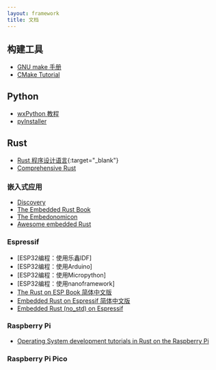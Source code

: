 ```yaml
---
layout: framework
title: 文档
---
```


## 构建工具

* [GNU make 手册](/doc/make/index.html)
* [CMake Tutorial](doc/cmake/index.html)

## Python

* [wxPython 教程](/doc/wxpython/index.html)
* [pyInstaller](/doc/pyinstaller/index.html)

## Rust

* [Rust 程序设计语言](https://kaisery.github.io/trpl-zh-cn/){:target="_blank"}
* [Comprehensive Rust](https://google.github.io/comprehensive-rust/zh-CN/)

### 嵌入式应用

* [Discovery](https://jzow.github.io/discovery/)
* [The Embedded Rust Book](https://xxchang.github.io/book/)
* [The Embedonomicon](https://xxchang.github.io/embedonomicon/)
* [Awesome embedded Rust](https://github.com/rust-embedded/awesome-embedded-rust)

### Espressif

* [ESP32编程：使用乐鑫IDF]
* [ESP32编程：使用Arduino]
* [ESP32编程：使用Micropython]
* [ESP32编程：使用nanoframework]
* [The Rust on ESP Book 简体中文版](https://narukara.github.io/rust-on-esp-book-zh-cn/)
* [Embedded Rust on Espressif 简体中文版](https://narukara.github.io/std-training-zh-cn/)
* [Embedded Rust (no_std) on Espressif](https://docs.espressif.com/projects/rust/no_std-training/)

### Raspberry Pi

* [Operating System development tutorials in Rust on the Raspberry Pi](https://github.com/rust-embedded/rust-raspberrypi-OS-tutorials/blob/master/README.CN.md)

### Raspberry Pi Pico